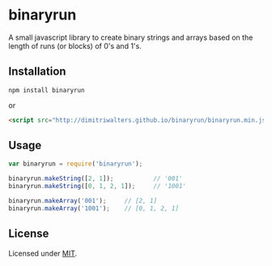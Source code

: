# binaryrun

A small javascript library to create binary strings and arrays based on the length of runs (or blocks) of 0's and 1's.

## Installation

```
npm install binaryrun
```

or

```html
<script src="http://dimitriwalters.github.io/binaryrun/binaryrun.min.js"></script>
```

## Usage

```js
var binaryrun = require('binaryrun');

binaryrun.makeString([2, 1]);           // '001'
binaryrun.makeString([0, 1, 2, 1]);     // '1001'

binaryrun.makeArray('001');     // [2, 1]
binaryrun.makeArray('1001');    // [0, 1, 2, 1]
```

## License

Licensed under [MIT](http://opensource.org/licenses/MIT).
